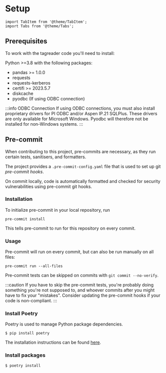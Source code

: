 # Setup

```mdx-code-block
import TabItem from '@theme/TabItem';
import Tabs from '@theme/Tabs';
```

## Prerequisites

To work with the tagreader code you'll need to install:

Python >=3.8 with the following packages:

* pandas >= 1.0.0
* requests
* requests-kerberos
* certifi >= 2023.5.7
* diskcache
* pyodbc (If using ODBC connection)

:::info  ODBC Connection
If using ODBC connections, you must also install proprietary drivers for PI ODBC and/or Aspen IP.21 SQLPlus. These 
drivers are only available for Microsoft Windows. Pyodbc will therefore not be installed for non-Windows systems.
:::

## Pre-commit

When contributing to this project, pre-commits are necessary, as they run certain tests, sanitisers, and formatters.

The project provides a `.pre-commit-config.yaml` file that is used to set up git _pre-commit hooks_.

On commit locally, code is automatically formatted and checked for security vulnerabilities using pre-commit git hooks.

### Installation

To initialize pre-commit in your local repository, run

```shell
pre-commit install
```

This tells pre-commit to run for this repository on every commit.

### Usage

Pre-commit will run on every commit, but can also be run manually on all files:

```shell
pre-commit run --all-files
```

Pre-commit tests can be skipped on commits with `git commit --no-verify`.

:::caution
If you have to skip the pre-commit tests, you're probably doing something you're not supposed to, and whoever commits after you might have to fix your "mistakes". Consider updating the pre-commit hooks if your code is non-compliant.
:::

### Install Poetry

Poetry is used to manage Python package dependencies.

```shell
$ pip install poetry
```

The installation instructions can be found [here](https://python-poetry.org/docs/#installation).

### Install packages

```shell
$ poetry install
```
